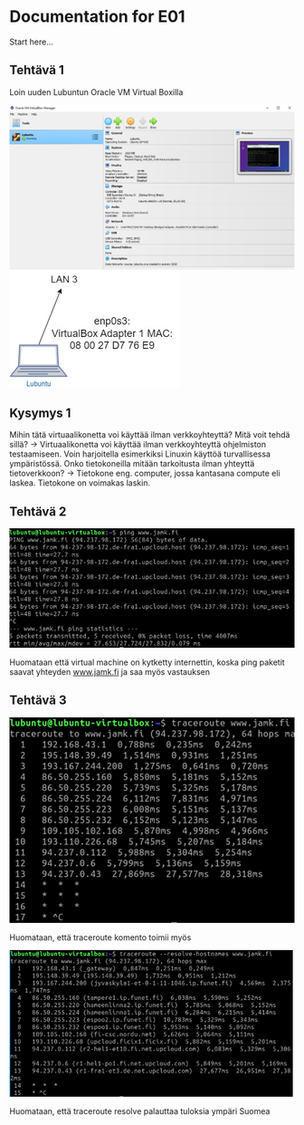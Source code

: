 # Documentation for E01

Start here...

## Tehtävä 1

Loin uuden Lubuntun Oracle VM Virtual Boxilla

![vmbox](/documentation/E01/vmbox.PNG)
![mac](/documentation/E01/E01%20doc%20ja%20mac.jpg)

## Kysymys 1

Mihin tätä virtuaalikonetta voi käyttää ilman verkkoyhteyttä? Mitä voit tehdä sillä?
-> Virtuaalikonetta voi käyttää ilman verkkoyhteyttä ohjelmiston testaamiseen. Voin harjoitella esimerkiksi Linuxin käyttöä turvallisessa ympäristössä.
Onko tietokoneilla mitään tarkoitusta ilman yhteyttä tietoverkkoon?
-> Tietokone eng. computer, jossa kantasana compute eli laskea. Tietokone on voimakas laskin.

## Tehtävä 2

![ping](/documentation/E01/jamk%20ping.PNG)

Huomataan että virtual machine on kytketty internettin, koska ping paketit saavat yhteyden www.jamk.fi ja saa myös vastauksen

## Tehtävä 3

![traceroute](/documentation/E01/traceroute.PNG)

Huomataan, että traceroute komento toimii myös

![traceroute_resolve](/documentation/E01/tracerouteresolve.PNG)

Huomataan, että traceroute resolve palauttaa tuloksia ympäri Suomea
